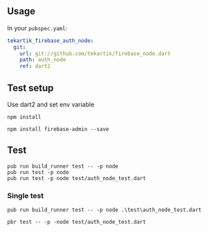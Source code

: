 ## Usage

In your `pubspec.yaml`:

```yaml
tekartik_firebase_auth_node:
  git:
    url: git://github.com/tekartik/firebase_node.dart
    path: auth_node
    ref: dart2
```
## Test setup

 Use dart2 and set env variable
    
    npm install
    
    npm install firebase-admin --save
     
## Test

    pub run build_runner test -- -p node
    pub run test -p node
    pub run test -p node test/auth_node_test.dart

### Single test

    pub run build_runner test -- -p node .\test\auth_node_test.dart

    pbr test -- -p -node test/auth_node_test.dart
